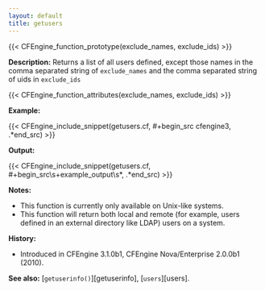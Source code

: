 ```yaml
---
layout: default
title: getusers
---
```


{{< CFEngine_function_prototype(exclude_names, exclude_ids) >}}

**Description:** Returns a list of all users defined, except those names in the comma separated string of `exclude_names` and the comma separated string of uids in `exclude_ids`

{{< CFEngine_function_attributes(exclude_names, exclude_ids) >}}

**Example:**

{{< CFEngine_include_snippet(getusers.cf, #\+begin_src cfengine3, .*end_src) >}}

**Output:**

{{< CFEngine_include_snippet(getusers.cf, #\+begin_src\s+example_output\s*, .*end_src) >}}

**Notes:**

- This function is currently only available on Unix-like systems.
- This function will return both local and remote (for example, users defined in an external directory like LDAP) users on a system.

**History:**

- Introduced in CFEngine 3.1.0b1, CFEngine Nova/Enterprise 2.0.0b1 (2010).

**See also:** [`getuserinfo()`][getuserinfo], [`users`][users].
